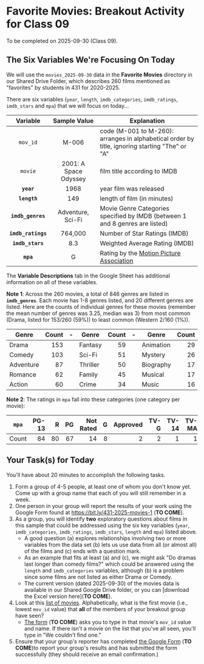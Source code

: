# Favorite Movies: Breakout Activity for Class 09

To be completed on 2025-09-30 (Class 09).

## The Six Variables We're Focusing On Today

We will use the `movies_2025-09-30` data in the **Favorite Movies** directory in our Shared Drive Folder, which describes 260 films mentioned as "favorites" by students in 431 for 2020-2025. 

There are six variables (`year`, `length`, `imdb_categories`, `imdb_ratings`, `imdb_stars` and `mpa`) that we will focus on today...

Variable | Sample Value | Explanation
:--------: | :------------: | ------------------------------------------------------------------------
`mov_id` | M-006 | code (M-001 to M-260): arranges in alphabetical order by title, ignoring starting "The" or "A"
`movie` | 2001: A Space Odyssey | film title according to IMDB
**`year`** | 1968 | year film was released
**`length`** | 149 | length of film (in minutes)
**`imdb_genres`** | Adventure, Sci-Fi | Movie Genre Categories specified by IMDB (between 1 and 8 genres are listed)
**`imdb_ratings`** | 764,000 | Number of Star Ratings (IMDB)
**`imdb_stars`** | 8.3 | Weighted Average Rating (IMDB)
**`mpa`** | G | Rating by the [Motion Picture Association](https://www.motionpictures.org/)

The **Variable Descriptions** tab in the Google Sheet has additional information on all of these variables.

**Note 1**: Across the 260 movies, a total of 846 genres are listed in **`imdb_genres`**. Each movie has 1-8 genres listed, and 20 different genres are listed. Here are the counts of individual genres for these movies (remember the mean number of genres was 3.25, median was 3) from most common (Drama, listed for 153/260 (59%)) to least common (Western 2/160 (1%)).

Genre | Count | - | Genre | Count | - | Genre | Count | - | Genre | Count 
---------- | ---: | --- |  ---------- | ---: | --- | ---------- | ---: | --- | ---------- | ---:
Drama | 153 |  | Fantasy | 59 | | Animation | 29 | | Horror | 12
Comedy | 103 | | Sci-Fi | 51 | | Mystery | 26 | | War | 11
Adventure | 87 | | Thriller | 50 | | Biography | 17 | | History | 6
Romance | 62 | | Family | 45 | | Musical | 17 | | Sport | 6
Action | 60 | | Crime | 34 | | Music | 16 | | Western | 2

**Note 2**: The ratings in `mpa` fall into these categories (one category per movie):

`mpa` | PG-13 | R | PG | Not Rated | G | Approved | TV-G | TV-14 | TV-MA | TV-PG 
:-----: | ----: | ----: | ----: | ----: | ----: | ----: | ----: | ----: | ----: | ----: | 
Count | 84 | 80 | 67 | 14 | 8 | 2 | 2 | 1 | 1 | 1

## Your Task(s) for Today

You'll have about 20 minutes to accomplish the following tasks.

1. Form a group of 4-5 people, at least one of whom you don't know yet. Come up with a group name that each of you will still remember in a week.
2. One person in your group will report the results of your work using the Google Form found at <https://bit.ly/431-2025-movies-1> (**TO COME**). 
3. As a group, you will identify **two** exploratory questions about films in this sample that could be addressed using the six key variables (`year`, `imdb_categories`, `imdb_ratings`, `imdb_stars`, `length` and `mpa`) listed above.
    - A good question (a) explores relationships involving two or more variables from the data set (b) lets us use data from all (or almost all) of the films and (c) ends with a question mark.
    - As an example that fits at least (a) and (c), we might ask "Do dramas last longer than comedy films?" which could be answered using the `length` and `imdb_categories` variables, although (b) is a problem since some films are not listed as either Drama or Comedy.
    - The current version (dated 2025-09-30) of the movies data is available in our Shared Google Drive folder, or you can [download the Excel version here](**TO COME**).
4. Look at this [list of movies](movies_260.md). Alphabetically, what is the first movie (i.e., lowest `mov_id` value) that **all** of the members of your breakout group have seen? 
    - [The form](https://bit.ly/431-2025-movies-1) (**TO COME**) asks you to type in that movie's `mov_id` value and name. If there isn't a movie on the list that you've all seen, you'll type in "We couldn't find one."
5. Ensure that your group's reporter has completed [the Google Form](https://bit.ly/431-2025-movies-1) (**TO COME**)to report your group's results and has submitted the form successfully (they should receive an email confirmation.)
